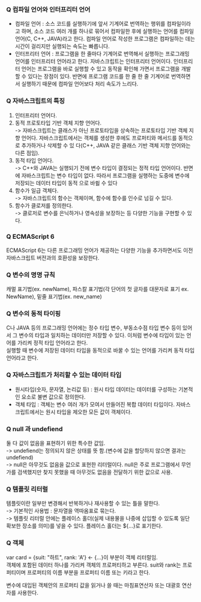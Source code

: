 ### Q 컴파일 언어와 인터프리터 언어
* 컴파일 언어 : 소스 코드를 실행하기에 앞서 기계어로 번역하는 행위를 컴파일이라고 하며, 소스 코드 여러 개를 하나로 묶어서 컴파일한 후에 실행하는 언어를 컴파일 언어(C, C++, JAVA)라고 한다. 컴파일 언어로 작성한 프로그램은 컴파일하는 데는 시간이 걸리지만 실행되는 속도는 빠릅니다.
* 인터프리터 언어 : 프로그램을 한 줄마다 기계어로 번역해서 실행하는 프로그래밍 언어를 인터프리터 언어라고 한다. 자바스크립트는 인터프리터 언어이다. 인터프리터 언어는 프로그램을 바로 실행할 수 있고 동작을 확인해 가면서 프로그램을 개발할 수 있다는 장점이 있다. 반면에 프로그램 코드를 한 줄 한 줄 기계어로 번역하면서 실행하기 때문에 컴파일 언어보다 처리 속도가 느리다.

### Q 자바스크립트의 특징
1. 인터프리터 언어다.
1. 동적 프로토타입 기반 객체 지향 언어다.    
    -> 자바스크립트는 클래스가 아닌 프로토타입을 상속하는 프로토타입 기반 객체 지향 언어다. 자바스크립트에서는 객체를 생성한 후에도 프로퍼티와 메서드를 동적으로 추가하거나 삭제할 수 있        다(C++, JAVA 같은 클래스 기반 객체 지향 언어와는 다른 점임).
1. 동적 타입 언어다.   
    -> C++와 JAVA는 실행되기 전에 변수 타입이 결정되는 정적 타입 언어이다. 반면에 자바스크립트는 변수 타입이 없다. 따라서 프로그램을 실행하는 도중에 변수에 저장되는 데이터 타입이 동적        으로 바쓀 수 있다
1. 함수가 일급 객체다.   
    -> 자바스크립트의 함수는 객체이며, 함수에 함수를 인수로 넘길 수 있다.
1. 함수가 클로저를 정의한다.   
    -> 클로저로 변수를 은닉하거나 영속성을 보장하는 등 다양한 기능을 구현할 수 있다.
    
### Q ECMAScript 6
ECMAScript 6는 다른 프로그래밍 언어가 제공하는 다양한 기능을 추가하면서도 이전 자바스크립트 버전과의 호환성을 보장한다.

### Q 변수의 명명 규칙
캐멀 표기법(ex. newName), 파스칼 표기법(각 단어의 첫 글자를 대문자로 표기 ex. NewName), 밑줄 표기법(ex. new_name)

### Q 변수의 동적 타이핑
C나 JAVA 등의 프로그래밍 언어에는 정수 타입 변수, 부동소수점 타입 변수 등이 있어서 그 변수의 타입과 일치하는 데이터만 저장할 수 있다. 이처럼 변수에 타입이 있는 언어를 가리켜 정적 타입 언어라고 한다.   
실행할 때 변수에 저장된 데이터 타입을 동적으로 바꿀 수 있는 언어를 가리켜 동적 타입 언어라고 한다.

### Q 자바스크립트가 처리할 수 있는 데이터 타입
* 원시타입(숫자, 문자열, 논리값 등) : 원시 타입 데이터는 데이터를 구성하는 기본적인 요소로 불변 값으로 정의한다.
* 객체 타입 : 객체는 변수 여러 개가 모여서 만들어진 복합 데이터 타입이다. 자바스크립트에서는 원시 타입을 제오한 모든 값이 객체이다.

### Q null 과 undefiend
둘 다 값이 없음을 표현하기 위한 특수한 값임.   
    -> undefiend는 정의되지 않은 상태를 뜻 함.(변수에 값을 할당하지 않으면 결과는 undefiend)   
    -> null은 아무것도 없음을 값으로 표현한 리터럴이다. null은 주로 프로그램에서 무언가를 검색했지만 찾지 못했을 때 아무것도 없음을 전달하기 위한 값으로 사용.
    
### Q 템플릿 리터럴
템플릿이란 일부만 변경해서 반복하거나 재사용할 수 있는 틀을 말한다.   
    -> 기본적인 사용법 : 문자열을 역따옴표로 묶는다.   
    -> 템플릿 리터럴 안에는 플레이스 홀더(실제 내용물을 나중에 삽입할 수 있도록 일단 확보한 장소를 의미)를 넣을 수 있다. 플레이스 홀더는 ${...}로 표기한다.
    
### Q 객체
var card = {suit: "하트", rank: 'A'} <- {...}이 부분이 객체 리터럴임.     
객체에 포함된 데이터 하나를 가리켜 객체의 프로퍼티하고 부른다. suit와 rank는 프로퍼티이며 프로퍼티의 이름 부분을 프로퍼티 이름 또는 키라고 한다.   

변수에 대입된 객체안의 프로퍼티 값을 읽거나 쓸 때는 마침표연산자 또는 대괄호 연산자를 사용한다.   



